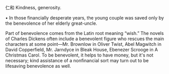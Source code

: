 仁和
 Kindness, generosity. 

•  In  those  financially  desperate  years,  the  young  couple  was  saved  only  by  the  benevolence  of  her
elderly great-uncle. 

Part of benevolence comes from the Latin root meaning “wish.” The novels of Charles Dickens often
include a benevolent figure who rescues the main characters at some point—Mr. Brownlow in Oliver
Twist, Abel Magwitch in David Copperfield, Mr. Jarndyce in Bleak House, Ebenezer Scrooge in A
Christmas Carol. To be benevolent, it helps to have money, but it's not necessary; kind assistance of a
nonfinancial sort may turn out to be lifesaving benevolence as well.
